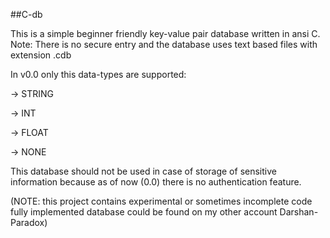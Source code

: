 ##C-db

This is a simple beginner friendly key-value pair database written in ansi C.
Note: There is no secure entry and the database uses text based files with extension .cdb

In v0.0 only this data-types are supported:

-> STRING

-> INT

-> FLOAT

-> NONE

This database should not be used in case of storage of sensitive information because as of now (0.0) there is no authentication feature.

(NOTE: this project contains experimental or sometimes incomplete code fully implemented database could be found on my other account Darshan-Paradox)

